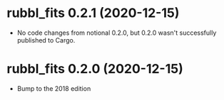 # rubbl_fits 0.2.1 (2020-12-15)

- No code changes from notional 0.2.0, but 0.2.0 wasn't successfully published
  to Cargo.

# rubbl_fits 0.2.0 (2020-12-15)

- Bump to the 2018 edition
